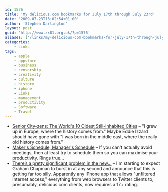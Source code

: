 ```yaml
---
id: 1576
title: 'My delicious.com bookmarks for July 17th through July 23rd'
date: '2009-07-23T13:02:54+01:00'
author: 'Stephen Darlington'
layout: post
guid: 'http://www.zx81.org.uk/?p=1576'
aliases: ['/links/my-delicious-com-bookmarks-for-july-17th-through-july-23rd.html']
categories:
    - Links
tags:
    - apple
    - appstore
    - business
    - censorship
    - creativity
    - culture
    - history
    - iphone
    - Links
    - management
    - productivity
    - Software
    - Travel
---
```


- [Senior City-zens: The World's 10 Oldest Still-Inhabited Cities](http://weburbanist.com/2009/07/09/senior-city-zens-the-10-oldest-still-inhabited-cities/) – "I grew up in Europe, where the history comes from." Maybe Eddie Izzard should have gone with "I was born in the middle east, where the really old history comes from."
- [Maker's Schedule, Manager's Schedule](http://www.paulgraham.com/makersschedule.html) – If you can't actually avoid meetings, then at least try to schedule them so you can maximise your productivity. Rings true…
- [There’s a pretty significant problem in the new…](http://www.marco.org/142242516) – I'm starting to expect Graham Chapman to burst in at any second and announce that this is getting far too silly. Apparently any iPhone app that allows "unfiltered internet access," everything from web browsers to Twitter clients to, presumably, delicious.com clients, now requires a 17+ rating.